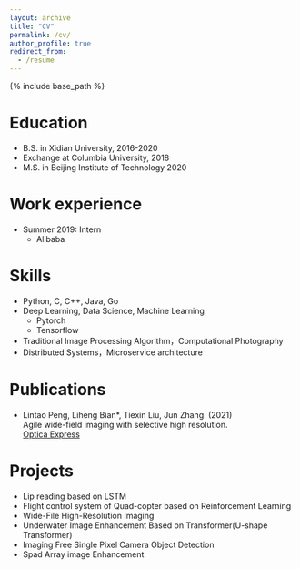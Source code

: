 ```yaml
---
layout: archive
title: "CV"
permalink: /cv/
author_profile: true
redirect_from:
  - /resume
---
```


{% include base_path %}

Education
======
* B.S. in Xidian University, 2016-2020
* Exchange at Columbia University, 2018
* M.S. in Beijing Institute of Technology 2020

Work experience
======
* Summer 2019: Intern
  * Alibaba
  
Skills
======
* Python, C, C++, Java, Go
* Deep Learning, Data Science, Machine Learning
  * Pytorch
  * Tensorflow
* Traditional Image Processing Algorithm，Computational Photography
* Distributed Systems，Microservice architecture

Publications
======

- Lintao Peng, Liheng Bian*, Tiexin Liu, Jun Zhang. (2021) <br>
  Agile wide-field imaging with selective high resolution. <br>
   [Optica Express](https://www.osapublishing.org/oe/fulltext.cfm?uri=oe-29-22-35602) <br>




Projects
======
* Lip reading based on LSTM
* Flight control system of Quad-copter based on Reinforcement Learning
* Wide-File High-Resolution Imaging
* Underwater Image Enhancement Based on Transformer(U-shape Transformer)
* Imaging Free Single Pixel Camera Object Detection
* Spad Array image Enhancement
